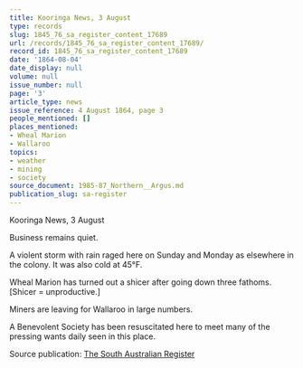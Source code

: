 ```yaml
---
title: Kooringa News, 3 August
type: records
slug: 1845_76_sa_register_content_17689
url: /records/1845_76_sa_register_content_17689/
record_id: 1845_76_sa_register_content_17689
date: '1864-08-04'
date_display: null
volume: null
issue_number: null
page: '3'
article_type: news
issue_reference: 4 August 1864, page 3
people_mentioned: []
places_mentioned:
- Wheal Marion
- Wallaroo
topics:
- weather
- mining
- society
source_document: 1985-87_Northern__Argus.md
publication_slug: sa-register
---
```


Kooringa News, 3 August

Business remains quiet.

A violent storm with rain raged here on Sunday and Monday as elsewhere in the colony.  It was also cold at 45°F.

Wheal Marion has turned out a shicer after going down three fathoms.  [Shicer = unproductive.]

Miners are leaving for Wallaroo in large numbers.

A Benevolent Society has been resuscitated here to meet many of the pressing wants daily seen in this place.

Source publication: [The South Australian Register](/publications/sa-register/)
